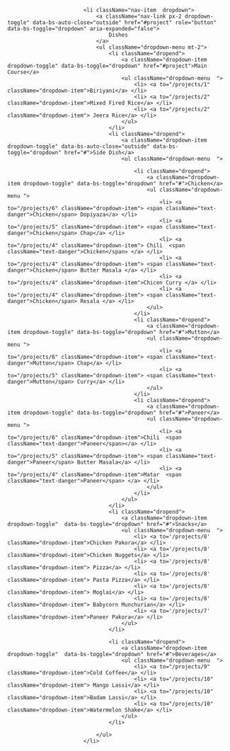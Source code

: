                             <li className="nav-item  dropdown">
                                <a className="nav-link px-2 dropdown-toggle" data-bs-auto-close="outside" href="#project" role="button" data-bs-toggle="dropdown" aria-expanded="false">
                                    Dishes
                                </a>
                                <ul className="dropdown-menu mt-2">
                                    <li className="dropend">
                                        <a className="dropdown-item dropdown-toggle" data-bs-toggle="dropdown" href="#project">Main Course</a>
                                        <ul className="dropdown-menu  ">
                                            <li> <a to="/projects/1" className="dropdown-item">Biriyani</a> </li>
                                            <li> <a to="/projects/2" className="dropdown-item">Mixed Fired Rice</a> </li>
                                            <li> <a to="/projects/2" className="dropdown-item"> Jeera Rice</a> </li>
                                        </ul>
                                    </li>
                                    <li className="dropend">
                                        <a className="dropdown-item dropdown-toggle" data-bs-auto-close="outside" data-bs-toggle="dropdown" href="#">Side Dish</a>
                                        <ul className="dropdown-menu  ">

                                            <li className="dropend">
                                                <a className="dropdown-item dropdown-toggle" data-bs-toggle="dropdown" href="#">Chicken</a>
                                                <ul className="dropdown-menu ">
                                                    <li> <a to="/projects/6" className="dropdown-item"> <span className="text-danger">Chicken</span> Dopiyaza</a> </li>
                                                    <li> <a to="/projects/5" className="dropdown-item"> <span className="text-danger">Chicken</span> Chap</a> </li>
                                                    <li> <a to="/projects/4" className="dropdown-item"> Chili  <span className="text-danger">Chicken</span> </a> </li>
                                                    <li> <a to="/projects/4" className="dropdown-item"> <span className="text-danger">Chicken</span> Butter Masala </a> </li>
                                                    <li> <a to="/projects/4" className="dropdown-item">Chicen Curry </a> </li>
                                                    <li> <a to="/projects/4" className="dropdown-item"> <span className="text-danger">Chicken</span> Resala </a> </li>
                                                </ul>
                                            </li>
                                            <li className="dropend">
                                                <a className="dropdown-item dropdown-toggle" data-bs-toggle="dropdown" href="#">Mutton</a>
                                                <ul className="dropdown-menu ">
                                                    <li> <a to="/projects/6" className="dropdown-item"> <span className="text-danger">Mutton</span> Chap</a> </li>
                                                    <li> <a to="/projects/5" className="dropdown-item"> <span className="text-danger">Mutton</span> Curry</a> </li>
                                                </ul>
                                            </li>
                                            <li className="dropend">
                                                <a className="dropdown-item dropdown-toggle" data-bs-toggle="dropdown" href="#">Paneer</a>
                                                <ul className="dropdown-menu ">
                                                    <li> <a to="/projects/6" className="dropdown-item">Chili  <span className="text-danger">Paneer</span></a> </li>
                                                    <li> <a to="/projects/5" className="dropdown-item"> <span className="text-danger">Paneer</span> Butter Masala</a> </li>
                                                    <li> <a to="/projects/4" className="dropdown-item">Matar  <span className="text-danger">Paneer</span> </a> </li>
                                                </ul>
                                            </li>
                                        </ul>
                                    </li>
                                    <li className="dropend">
                                        <a className="dropdown-item dropdown-toggle"  data-bs-toggle="dropdown" href="#">Snacks</a>
                                        <ul className="dropdown-menu  ">
                                            <li> <a to='/projects/8' className="dropdown-item">Chicken Pakora</a> </li>
                                            <li> <a to='/projects/8' className="dropdown-item">Chicken Nuggets</a> </li>
                                            <li> <a to='/projects/8' className="dropdown-item"> Pizza</a> </li>
                                            <li> <a to='/projects/8' className="dropdown-item"> Pasta Pizza</a> </li>
                                            <li> <a to='/projects/8' className="dropdown-item"> Moglai</a> </li>
                                            <li> <a to='/projects/8' className="dropdown-item"> Babycorn Munchurian</a> </li>
                                            <li> <a to='/projects/7' className="dropdown-item">Paneer Pakora</a> </li>
                                        </ul>
                                    </li>

                                    <li className="dropend">
                                        <a className="dropdown-item dropdown-toggle"  data-bs-toggle="dropdown" href="#">Beverages</a>
                                        <ul className="dropdown-menu  ">
                                            <li> <a to="/projects/9" className="dropdown-item">Cold Coffee</a> </li>
                                            <li> <a to="/projects/10" className="dropdown-item"> Mango Lassi</a> </li>
                                            <li> <a to="/projects/10" className="dropdown-item">Badam Lassi</a> </li>
                                            <li> <a to="/projects/10" className="dropdown-item">Watermelon Shake</a> </li>
                                        </ul>
                                    </li>

                                </ul>
                            </li> 